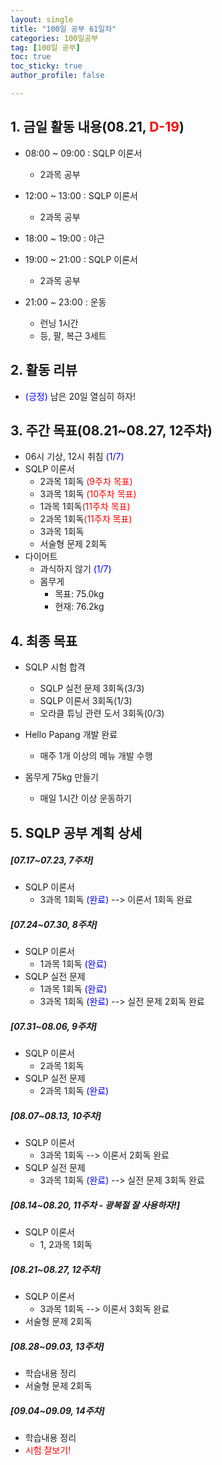```yaml
---
layout: single
title: "100일 공부 61일차"
categories: 100일공부
tag: [100일 공부]
toc: true
toc_sticky: true
author_profile: false

---
```


## 1. 금일 활동 내용(08.21, <span style = "color:red">D-19</span>)

* 08:00 ~ 09:00 : SQLP 이론서
  * 2과목 공부
* 12:00 ~ 13:00 : SQLP 이론서
  * 2과목 공부
* 18:00 ~ 19:00 : 야근
* 19:00 ~ 21:00 : SQLP 이론서
  * 2과목 공부

* 21:00 ~ 23:00 : 운동
  * 런닝 1시간
  * 등, 팔, 복근 3세트



## 2. 활동 리뷰

* <span style = "color:blue">(긍정)</span> 남은 20일 열심히 하자! 

  

##  3. 주간 목표(08.21~08.27, 12주차)

* 06시 기상, 12시 취침 <span style = "color:blue">(1/7)</span>
* SQLP 이론서
  * 2과목 1회독 <span style = "color:red">(9주차 목표)</span>
  * 3과목 1회독 <span style = "color:red">(10주차 목표)</span>
  * 1과목 1회독<span style = "color:red">(11주차 목표)</span>
  * 2과목 1회독<span style = "color:red">(11주차 목표)</span>
  * 3과목 1회독
  * 서술형 문제 2회독
* 다이어트
  * 과식하지 않기 <span style = "color:blue">(1/7)</span>
  * 몸무게
    * 목표: 75.0kg
    * 현재: 76.2kg



## 4. 최종 목표

* SQLP 시험 합격
  * SQLP 실전 문제 3회독(3/3)
  * SQLP 이론서 3회독(1/3)
  * 오라클 튜닝 관련 도서 3회독(0/3)
* Hello Papang 개발 완료
  * 매주 1개 이상의 메뉴 개발 수행

* 몸무게 75kg 만들기
  * 매일 1시간 이상 운동하기



## 5. SQLP 공부 계획 상세

##### [07.17~07.23, 7주차]

* SQLP 이론서 
  * 3과목 1회독 <span style = "color:blue">(완료)</span> --> 이론서 1회독 완료

##### [07.24~07.30, 8주차]

* SQLP 이론서
  * 1과목 1회독 <span style = "color:blue">(완료)</span>
* SQLP 실전 문제
  * 1과목 1회독 <span style = "color:blue">(완료)</span>
  * 3과목 1회독 <span style = "color:blue">(완료)</span>  --> 실전 문제 2회독 완료

##### [07.31~08.06, 9주차]

* SQLP 이론서 
  * 2과목 1회독
* SQLP 실전 문제
  * 2과목 1회독 <span style = "color:blue">(완료)</span>

##### [08.07~08.13, 10주차]

* SQLP 이론서 
  * 3과목 1회독 --> 이론서 2회독 완료
* SQLP 실전 문제
  * 3과목 1회독 <span style = "color:blue">(완료)</span> --> 실전 문제 3회독 완료

##### [08.14~08.20, 11주차 - 광복절 잘 사용하자!]

* SQLP 이론서 
  * 1, 2과목 1회독

##### [08.21~08.27, 12주차]

* SQLP 이론서 
  * 3과목 1회독 --> 이론서 3회독 완료
* 서술형 문제 2회독

##### [08.28~09.03, 13주차]

* 학습내용 정리
* 서술형 문제 2회독

##### [09.04~09.09, 14주차]

* 학습내용 정리
* <span style = "color:red">시험 잘보기!</span>
